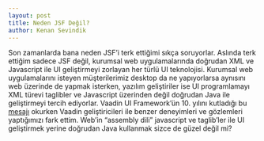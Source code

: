 ```yaml
---
layout: post
title: Neden JSF Değil?
author: Kenan Sevindik
---
```


Son zamanlarda bana neden JSF’i terk ettiğimi sıkça soruyorlar. Aslında terk ettiğim sadece JSF değil, kurumsal web 
uygulamalarında doğrudan XML ve Javascript ile UI geliştirmeyi zorlayan her türlü UI teknolojisi. Kurumsal web 
uygulamalarını isteyen müşterilerimiz desktop da ne yapıyorlarsa aynısını web üzerinde de yapmak isterken, yazılım 
geliştiriler ise UI programlamayı XML türevi taglibler ve Javascript üzerinden değil doğrudan Java ile geliştirmeyi 
tercih ediyorlar. Vaadin UI Framework’ün 10. yılını kutladığı bu [mesajı](http://vaadin.com/blog/-/blogs/vaadin-turns-10) 
okurken Vaadin geliştiricileri ile benzer deneyimleri ve gözlemleri yaptığımızı fark ettim. Web’in “assembly dili” 
javascript ve taglib’ler ile UI geliştirmek yerine doğrudan Java kullanmak sizce de güzel değil mi?
